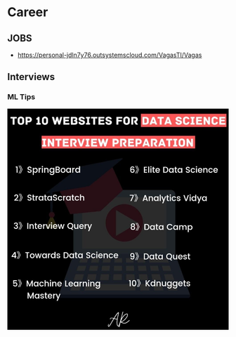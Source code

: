# Career

## JOBS
- https://personal-jdln7y76.outsystemscloud.com/VagasTI/Vagas

## Interviews

### ML Tips

![](./src/ML_preparation.jpg)